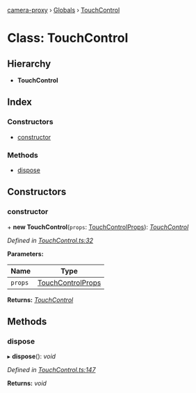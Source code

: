 [camera-proxy](../README.md) › [Globals](../globals.md) › [TouchControl](touchcontrol.md)

# Class: TouchControl

## Hierarchy

* **TouchControl**

## Index

### Constructors

* [constructor](touchcontrol.md#constructor)

### Methods

* [dispose](touchcontrol.md#dispose)

## Constructors

###  constructor

\+ **new TouchControl**(`props`: [TouchControlProps](../interfaces/touchcontrolprops.md)): *[TouchControl](touchcontrol.md)*

*Defined in [TouchControl.ts:32](https://github.com/alibaba/camera-proxy/blob/c7a10a1/src/TouchControl.ts#L32)*

**Parameters:**

Name | Type |
------ | ------ |
`props` | [TouchControlProps](../interfaces/touchcontrolprops.md) |

**Returns:** *[TouchControl](touchcontrol.md)*

## Methods

###  dispose

▸ **dispose**(): *void*

*Defined in [TouchControl.ts:147](https://github.com/alibaba/camera-proxy/blob/c7a10a1/src/TouchControl.ts#L147)*

**Returns:** *void*

